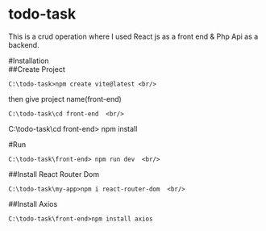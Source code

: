 # todo-task

 This is a crud operation where I used React js as a front end & Php Api as a backend.

#Installation <br/>
##Create Project <br/>
```
C:\todo-task>npm create vite@latest <br/>
```
then give project name(front-end)  <br/>
```
C:\todo-task\cd front-end  <br/>
```
C:\todo-task\cd front-end> npm install <br/>

#Run <br/>
```
C:\todo-task\front-end> npm run dev  <br/>
```
##Install React Router Dom  <br/>
```
C:\todo-task\my-app>npm i react-router-dom  <br/>
```
##Install Axios  <br/>
```
C:\todo-task\front-end>npm install axios
```
